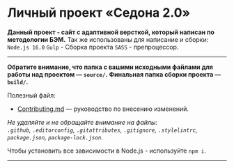 # Личный проект «Седона 2.0» 

**Данный проект - сайт с адаптивной версткой, который написан по методологии БЭМ.**
Так же использованы для написание и сборки:
 `Node.js 16.0` 
 `Gulp` - Сборка проекта 
 `SASS` - препроцессор. 

---

**Обратите внимание, что папка с вашими исходными файлами для работы над проектом — `source/`.**
**Финальная папка сборки проекта  — `build/`.**

Полезный файл:

- [Contributing.md](Contributing.md) — руководство по внесению изменений.

_Не удаляйте и не обращайте внимание на файлы:_<br>
_`.github`, `.editorconfig`, `.gitattributes`, `.gitignore`, `.stylelintrc`, `package.json`, `package-lock.json`._

Чтобы установить все зависимости в Node.js - используйте `npm i`.

---


